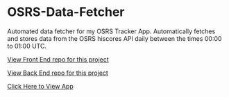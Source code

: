 # OSRS-Data-Fetcher

Automated data fetcher for my OSRS Tracker App. Automatically fetches and stores data from the OSRS hiscores API daily between the times 00:00 to 01:00 UTC.

[View Front End repo for this project](https://github.com/barretodanny/hiscoresv2)

[View Back End repo for this project](https://github.com/barretodanny/hiscoresv2-backend)

[Click Here to View App](https://dannbarr.dev/app/osrstracker/)
